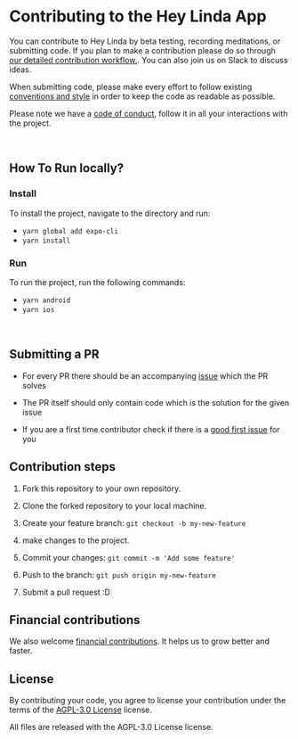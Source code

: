 # Contributing to the Hey Linda App

You can contribute to Hey Linda by beta testing, recording meditations, or submitting code.
If you plan to make a contribution please do so through [our detailed contribution workflow.](#contribution-steps). You can also join us on Slack to discuss ideas.

When submitting code, please make every effort to follow existing [conventions and style](https://github.com/heylinda/heylinda-app/blob/main/STYLEGUIDE.md) in order to keep the code as readable as possible.

Please note we have a [code of conduct](https://github.com/heylinda/heylinda-app/blob/main/CODE_OF_CONDUCT.md), follow it in all your interactions with the project.

<br>

## How To Run locally?

### Install

To install the project, navigate to the directory and run:

- `yarn global add expo-cli`
- `yarn install`

### Run

To run the project, run the following commands:

- `yarn android`
- `yarn ios`

<br>

## Submitting a PR

- For every PR there should be an accompanying [issue](https://github.com/heylinda/heylinda-app/issues) which the PR solves

- The PR itself should only contain code which is the solution for the given issue

- If you are a first time contributor check if there is a [good first issue](https://github.com/heylinda/heylinda-app/labels/good%20first%20issue) for you

## Contribution steps

1. Fork this repository to your own repository.

2. Clone the forked repository to your local machine.

3. Create your feature branch: `git checkout -b my-new-feature`

4. make changes to the project.

5. Commit your changes: `git commit -m 'Add some feature'`

6. Push to the branch: `git push origin my-new-feature`

7. Submit a pull request :D

## Financial contributions

We also welcome [financial contributions](https://opencollective.com/heylinda/donate). It helps us to grow better and faster.

## License

By contributing your code, you agree to license your contribution under the terms of the [AGPL-3.0 License](https://github.com/heylinda/heylinda-app/blob/main/LICENSE) license.

All files are released with the AGPL-3.0 License license.
